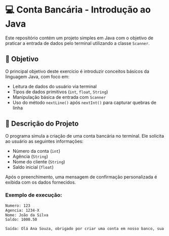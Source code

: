 # 💻 Conta Bancária - Introdução ao Java

Este repositório contém um projeto simples em Java com o objetivo de praticar a entrada de dados pelo terminal utilizando a classe `Scanner`.

## 🧠 Objetivo

O principal objetivo deste exercício é introduzir conceitos básicos da linguagem Java, com foco em:

- Leitura de dados do usuário via terminal
- Tipos de dados primitivos (`int`, `float`, `String`)
- Manipulação básica de entrada com `Scanner`
- Uso do método `nextLine()` após `nextInt()` para capturar quebras de linha

## 📄 Descrição do Projeto

O programa simula a criação de uma conta bancária no terminal. Ele solicita ao usuário as seguintes informações:

- Número da conta (`int`)
- Agência (`String`)
- Nome do cliente (`String`)
- Saldo inicial (`float`)

Após o preenchimento, uma mensagem de confirmação personalizada é exibida com os dados fornecidos.

### Exemplo de execução:

```bash
Numero: 123
Agencia: 1234-X
Nome: João da Silva
Saldo: 1000.50

Saída: Olá Ana Souza, obrigado por criar uma conta em nosso banco, sua agência 4567-8, conta 123 e seu saldo 2500.75 já está disponível para saque
